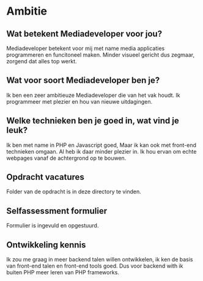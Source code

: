 # Ambitie

## Wat betekent Mediadeveloper voor jou?

Mediadeveloper betekent voor mij met name media applicaties programmeren en funcitoneel maken. 
Minder visueel gericht dus zegmaar, zorgend dat alles top werkt.

## Wat voor soort Mediadeveloper ben je?

Ik ben een zeer ambitieuze Mediadeveloper die van het vak houdt. Ik programmeer met plezier en hou
van nieuwe uitdagingen.

## Welke technieken ben je goed in, wat vind je leuk?

Ik ben met name in PHP en Javascript goed, Maar ik kan ook met front-end technieken omgaan. Al heb ik daar
minder plezier in. Ik hou ervan om echte webpages vanaf de achtergrond op te bouwen.

## Opdracht vacatures

Folder van de opdracht is in deze directory te vinden.

## Selfassessment formulier

Formulier is ingevuld en opgestuurd.

## Ontwikkeling kennis

Ik zou me graag in meer backend talen willen ontwikkelen, ik ken de basis van front-end talen en
front-end tools goed. Dus voor backend with ik buiten PHP meer leren van PHP frameworks.